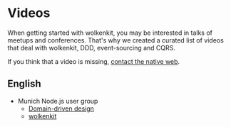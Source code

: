 # Videos

When getting started with wolkenkit, you may be interested in talks of meetups and conferences. That's why we created a curated list of videos that deal with wolkenkit, DDD, event-sourcing and CQRS.

If you think that a video is missing, [contact the native web](mailto:hello@thenativeweb.io).

## English

- Munich Node.js user group
  - [Domain-driven design](https://www.youtube.com/watch?v=B5uoLWZv0AA)
  - [wolkenkit](https://www.youtube.com/watch?v=yAnzic2yGaQ)

